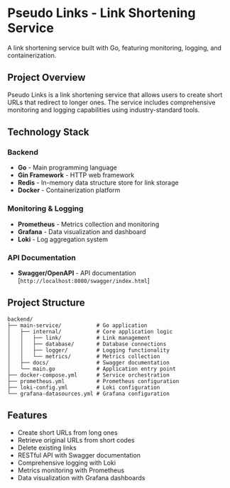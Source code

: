 # Pseudo Links - Link Shortening Service

A link shortening service built with Go, featuring monitoring, logging, and containerization.

## Project Overview

Pseudo Links is a link shortening service that allows users to create short URLs that redirect to longer ones. The service includes comprehensive monitoring and logging capabilities using industry-standard tools.

## Technology Stack

### Backend

- **Go** - Main programming language
- **Gin Framework** - HTTP web framework
- **Redis** - In-memory data structure store for link storage
- **Docker** - Containerization platform

### Monitoring & Logging

- **Prometheus** - Metrics collection and monitoring
- **Grafana** - Data visualization and dashboard
- **Loki** - Log aggregation system

### API Documentation

- **Swagger/OpenAPI** - API documentation [`http://localhost:8080/swagger/index.html`]

## Project Structure

```
backend/
├── main-service/           # Go application
│   ├── internal/           # Core application logic
│   │   ├── link/           # Link management
│   │   ├── database/       # Database connections
│   │   ├── logger/         # Logging functionality
│   │   └── metrics/        # Metrics collection
│   ├── docs/               # Swagger documentation
│   └── main.go             # Application entry point
├── docker-compose.yml      # Service orchestration
├── prometheus.yml          # Prometheus configuration
├── loki-config.yml         # Loki configuration
└── grafana-datasources.yml # Grafana configuration
```

## Features

- Create short URLs from long ones
- Retrieve original URLs from short codes
- Delete existing links
- RESTful API with Swagger documentation
- Comprehensive logging with Loki
- Metrics monitoring with Prometheus
- Data visualization with Grafana dashboards
